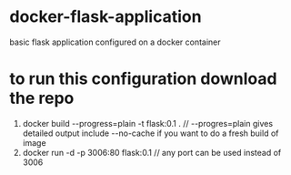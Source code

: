# docker-flask-application
basic flask application configured on a docker container 

# to run this configuration download the repo 
1. docker build  --progress=plain -t flask:0.1 . // --progres=plain gives detailed output  include --no-cache  if you want to do a fresh build of image 
2. docker run -d -p 3006:80 flask:0.1   // any port can be used instead of 3006
